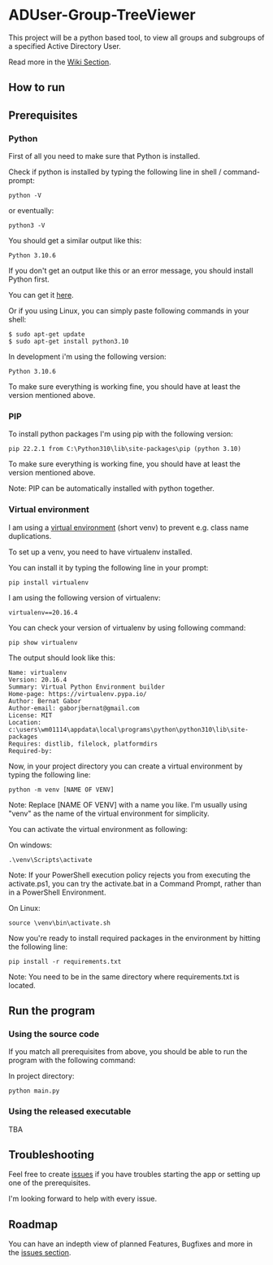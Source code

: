 # ADUser-Group-TreeViewer
This project will be a python based tool, to view all groups and subgroups of a specified Active Directory User.

Read more in the [Wiki Section](https://github.com/KevFischer/aduser-group-treeviewer/wiki).

## How to run

## Prerequisites

### Python

First of all you need to make sure that Python is installed.

Check if python is installed by typing the following line in shell / command-prompt:

    python -V
    
or eventually:

    python3 -V
    
You should get a similar output like this:

    Python 3.10.6
    
If you don't get an output like this or an error message, you should install Python first.

You can get it [here](https://www.python.org/downloads/).

Or if you using Linux, you can simply paste following commands in your shell:

    $ sudo apt-get update
    $ sudo apt-get install python3.10

In development i'm using the following version:

    Python 3.10.6
  
To make sure everything is working fine, you should have at least the version mentioned above.

### PIP

To install python packages I'm using pip with the following version:

    pip 22.2.1 from C:\Python310\lib\site-packages\pip (python 3.10)
    
To make sure everything is working fine, you should have at least the version mentioned above.

Note: PIP can be automatically installed with python together.

### Virtual environment

I am using a [virtual environment](https://pypi.org/project/virtualenv/) (short venv) to prevent e.g. class name duplications.

To set up a venv, you need to have virtualenv installed.

You can install it by typing the following line in your prompt:

    pip install virtualenv
    
I am using the following version of virtualenv:

    virtualenv==20.16.4
    
You can check your version of virtualenv by using following command:

    pip show virtualenv

The output should look like this:

    Name: virtualenv
    Version: 20.16.4
    Summary: Virtual Python Environment builder
    Home-page: https://virtualenv.pypa.io/
    Author: Bernat Gabor
    Author-email: gaborjbernat@gmail.com
    License: MIT
    Location: c:\users\wm01114\appdata\local\programs\python\python310\lib\site-packages
    Requires: distlib, filelock, platformdirs
    Required-by:

Now, in your project directory you can create a virtual environment by typing the following line:

    python -m venv [NAME OF VENV]
    
Note: Replace [NAME OF VENV] with a name you like. I'm usually using "venv" as the name of the virtual environment for simplicity.

You can activate the virtual environment as following:

On windows:

    .\venv\Scripts\activate

Note: If your PowerShell execution policy rejects you from executing the activate.ps1, you can try the activate.bat in a Command Prompt, rather than in a PowerShell Environment.
    
On Linux:

    source \venv\bin\activate.sh
    
Now you're ready to install required packages in the environment by hitting the following line:

    pip install -r requirements.txt
    
Note: You need to be in the same directory where requirements.txt is located.

## Run the program

### Using the source code

If you match all prerequisites from above, you should be able to run the program with the following command:

In project directory:

    python main.py

### Using the released executable

TBA
    
## Troubleshooting

Feel free to create [issues](https://github.com/KevFischer/aduser-group-treeviewer/issues) if you have troubles starting the app or setting up one of the prerequisites.

I'm looking forward to help with every issue.

## Roadmap

You can have an indepth view of planned Features, Bugfixes and more in the [issues section](https://github.com/KevFischer/aduser-group-treeviewer/issues).
